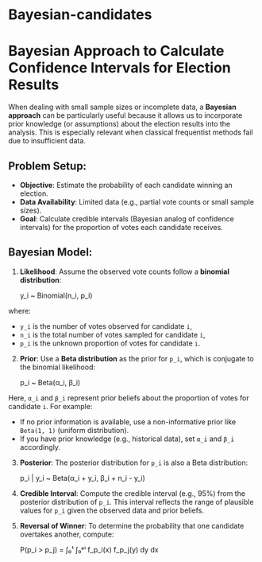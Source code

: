 # Bayesian-candidates

# Bayesian Approach to Calculate Confidence Intervals for Election Results

When dealing with small sample sizes or incomplete data, a **Bayesian approach** can be particularly useful because it allows us to incorporate prior knowledge (or assumptions) about the election results into the analysis. This is especially relevant when classical frequentist methods fail due to insufficient data.

## Problem Setup:

- **Objective**: Estimate the probability of each candidate winning an election.
- **Data Availability**: Limited data (e.g., partial vote counts or small sample sizes).
- **Goal**: Calculate credible intervals (Bayesian analog of confidence intervals) for the proportion of votes each candidate receives.

## Bayesian Model:

1. **Likelihood**: Assume the observed vote counts follow a **binomial distribution**:

   y_i ~ Binomial(n_i, p_i)

where:
- `y_i` is the number of votes observed for candidate `i`,
- `n_i` is the total number of votes sampled for candidate `i`,
- `p_i` is the unknown proportion of votes for candidate `i`.

2. **Prior**: Use a **Beta distribution** as the prior for `p_i`, which is conjugate to the binomial likelihood:
   
   p_i ~ Beta(α_i, β_i)

Here, `α_i` and `β_i` represent prior beliefs about the proportion of votes for candidate `i`. For example:
- If no prior information is available, use a non-informative prior like `Beta(1, 1)` (uniform distribution).
- If you have prior knowledge (e.g., historical data), set `α_i` and `β_i` accordingly.

3. **Posterior**: The posterior distribution for `p_i` is also a Beta distribution:

   p_i | y_i ~ Beta(α_i + y_i, β_i + n_i - y_i)


4. **Credible Interval**: Compute the credible interval (e.g., 95%) from the posterior distribution of `p_i`. This interval reflects the range of plausible values for `p_i` given the observed data and prior beliefs.

5. **Reversal of Winner**: To determine the probability that one candidate overtakes another, compute:

   P(p_i > p_j) = ∫₀¹ ∫₀ᵖⁱ f_p_i(x) f_p_j(y) dy dx
